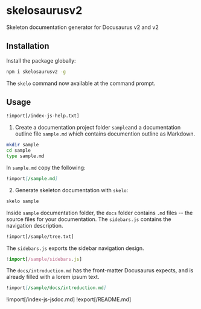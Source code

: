 # skelosaurusv2
Skeleton documentation generator for Docusaurus v2 and v2

## Installation

Install the package globally:

```bash
npm i skelosaurusv2 -g
```

The `skelo` command now available at the command prompt.

## Usage

```txt
!import[/index-js-help.txt]
```

1. Create a documentation project folder `sample`and a documentation outline file `sample.md` which contains documention outline as Markdown.

```bash
mkdir sample
cd sample
type sample.md
```

In `sample.md` copy the following:

```markdown
!import[/sample.md]
```

2. Generate skeleton documentation with `skelo`:

```bash
skelo sample
```

Inside `sample` documentation folder, the `docs` folder contains `.md` files -- the source files for your documentation. The `sidebars.js` contains the navigation description.

```txt
!import[/sample/tree.txt]
```

The `sidebars.js` exports the sidebar navigation design.

```javascript
!import[/sample/sidebars.js]
```

The `docs/introduction.md` has the front-matter Docusaurus expects, and is already filled with a lorem ipsum text.

```markdown
!import[/sample/docs/introduction.md]
```

!import[/index-js-jsdoc.md]
!export[/README.md]
